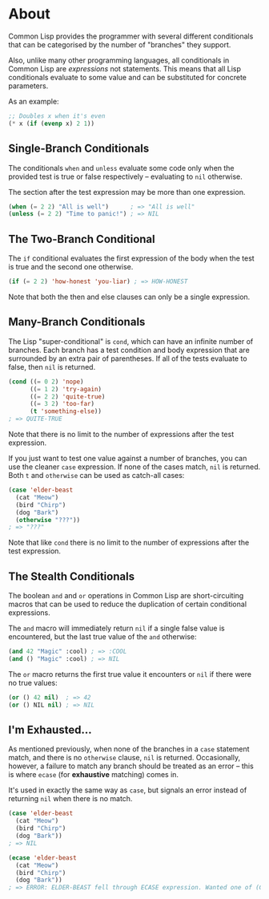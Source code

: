 # About

Common Lisp provides the programmer with several different conditionals that can be categorised by the number of "branches" they support.

Also, unlike many other programming languages, all conditionals in Common Lisp are _expressions_ not statements.
This means that all Lisp conditionals evaluate to some value and can be substituted for concrete parameters.

As an example:

```lisp
;; Doubles x when it's even
(* x (if (evenp x) 2 1))
```

## Single-Branch Conditionals

The conditionals `when` and `unless` evaluate some code only when the provided test is true or false respectively – evaluating to `nil` otherwise.

The section after the test expression may be more than one expression.

```lisp
(when (= 2 2) "All is well")      ; => "All is well"
(unless (= 2 2) "Time to panic!") ; => NIL
```

## The Two-Branch Conditional

The `if` conditional evaluates the first expression of the body when the test is true and the second one otherwise.

```lisp
(if (= 2 2) 'how-honest 'you-liar) ; => HOW-HONEST
```

Note that both the then and else clauses can only be a single expression.

## Many-Branch Conditionals

The Lisp "super-conditional" is `cond`, which can have an infinite number of branches.
Each branch has a test condition and body expression that are surrounded by an extra pair of parentheses.
If all of the tests evaluate to false, then `nil` is returned.

```lisp
(cond ((= 0 2) 'nope)
      ((= 1 2) 'try-again)
      ((= 2 2) 'quite-true)
      ((= 3 2) 'too-far)
      (t 'something-else))
; => QUITE-TRUE
```

Note that there is no limit to the number of expressions after the test expression. 


If you just want to test one value against a number of branches, you can use the cleaner `case` expression.
If none of the cases match, `nil` is returned.
Both `t` and `otherwise` can be used as catch-all cases:

```lisp
(case 'elder-beast
  (cat "Meow")
  (bird "Chirp")
  (dog "Bark")
  (otherwise "???"))
; => "???"
```

Note that like `cond` there is no limit to the number of expressions after the test expression.

## The Stealth Conditionals

The boolean `and` and `or` operations in Common Lisp are short-circuiting macros that can be used to reduce the duplication of certain conditional expressions.

The `and` macro will immediately return `nil` if a single false value is encountered, but the last true value of the `and` otherwise:

```lisp
(and 42 "Magic" :cool) ; => :COOL
(and () "Magic" :cool) ; => NIL
```

The `or` macro returns the first true value it encounters or `nil` if there were no true values:

```lisp
(or () 42 nil)  ; => 42
(or () NIL nil) ; => NIL
```

## I'm Exhausted...

As mentioned previously, when none of the branches in a `case` statement match, and there is no `otherwise` clause, `nil` is returned.
Occasionally, however, a failure to match any branch should be treated as an error – this is where `ecase` (for **exhaustive** matching) comes in.

It's used in exactly the same way as `case`, but signals an error instead of returning `nil` when there is no match.

```lisp
(case 'elder-beast
  (cat "Meow")
  (bird "Chirp")
  (dog "Bark"))
; => NIL

(ecase 'elder-beast
  (cat "Meow")
  (bird "Chirp")
  (dog "Bark"))
; => ERROR: ELDER-BEAST fell through ECASE expression. Wanted one of (CAT BIRD DOG).
```
